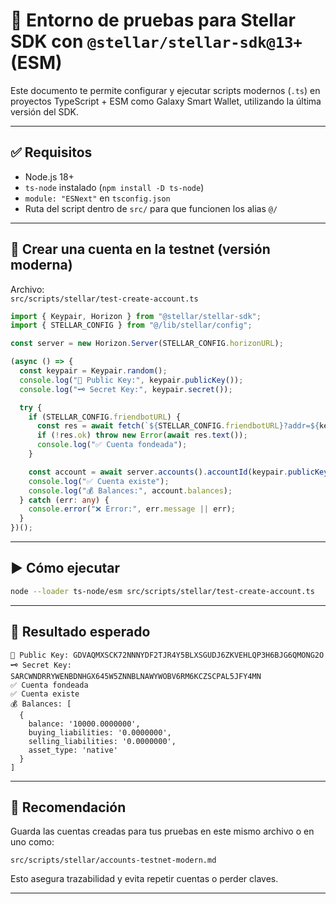# 🚀 Entorno de pruebas para Stellar SDK con `@stellar/stellar-sdk@13+` (ESM)

Este documento te permite configurar y ejecutar scripts modernos (`.ts`) en proyectos TypeScript + ESM como Galaxy Smart Wallet, utilizando la última versión del SDK.

---

## ✅ Requisitos

- Node.js 18+
- `ts-node` instalado (`npm install -D ts-node`)
- `module: "ESNext"` en `tsconfig.json`
- Ruta del script dentro de `src/` para que funcionen los alias `@/`

---

## 🧪 Crear una cuenta en la testnet (versión moderna)

Archivo:  
`src/scripts/stellar/test-create-account.ts`

```ts
import { Keypair, Horizon } from "@stellar/stellar-sdk";
import { STELLAR_CONFIG } from "@/lib/stellar/config";

const server = new Horizon.Server(STELLAR_CONFIG.horizonURL);

(async () => {
  const keypair = Keypair.random();
  console.log("🔐 Public Key:", keypair.publicKey());
  console.log("🗝️ Secret Key:", keypair.secret());

  try {
    if (STELLAR_CONFIG.friendbotURL) {
      const res = await fetch(`${STELLAR_CONFIG.friendbotURL}?addr=${keypair.publicKey()}`);
      if (!res.ok) throw new Error(await res.text());
      console.log("✅ Cuenta fondeada");
    }

    const account = await server.accounts().accountId(keypair.publicKey()).call();
    console.log("✅ Cuenta existe");
    console.log("💰 Balances:", account.balances);
  } catch (err: any) {
    console.error("❌ Error:", err.message || err);
  }
})();
```

---

## ▶️ Cómo ejecutar

```bash
node --loader ts-node/esm src/scripts/stellar/test-create-account.ts
```

---

## 🧭 Resultado esperado

```
🔐 Public Key: GDVAQMXSCK72NNNYDF2TJR4Y5BLXSGUDJ6ZKVEHLQP3H6BJG6QMONG2O
🗝️ Secret Key: SARCWNDRRYWENBDNHGX645W5ZNNBLNAWYWOBV6RM6KCZSCPAL5JFY4MN
✅ Cuenta fondeada
✅ Cuenta existe
💰 Balances: [
  {
    balance: '10000.0000000',
    buying_liabilities: '0.0000000',
    selling_liabilities: '0.0000000',
    asset_type: 'native'
  }
]
```

---

## 📂 Recomendación

Guarda las cuentas creadas para tus pruebas en este mismo archivo o en uno como:

```
src/scripts/stellar/accounts-testnet-modern.md
```

Esto asegura trazabilidad y evita repetir cuentas o perder claves.

---
